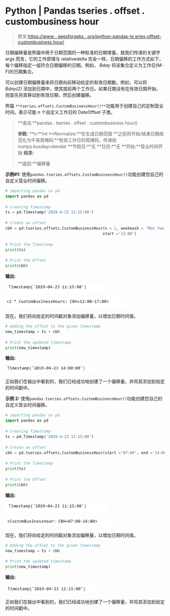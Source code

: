 # Python | Pandas tseries . offset . custombusiness hour

> 原文:[https://www . geesforgeks . org/python-pandas-ts eries-offset-custombusiness hour/](https://www.geeksforgeeks.org/python-pandas-tseries-offsets-custombusinesshour/)

日期偏移量是熊猫中用于日期范围的一种标准的日期增量。就我们传递的关键字 args 而言，它的工作原理与 relativedelta 完全一样。日期偏移的工作方式如下，每个偏移指定一组符合日期偏移的日期。例如， *Bday* 将该集合定义为工作日(M-F)的日期集合。

可以创建日期偏移量来将日期向前移动给定的有效日期数。例如，可以将 *Bday(2)* 添加到日期中，使其提前两个工作日。如果日期没有在有效日期开始，则首先将其移动到有效日期，然后创建偏移。

熊猫 `**tseries.offsets.CustomBusinessHour()**`功能用于创建自己的定制营业时间。表示可能 n 个自定义工作日的 DateOffset 子类。

> **语法:**pandas . tseries . offset . custombusiness hour()
> 
> **参数:**
> **n:**int
> **Normalize:**在生成日期范围
> **之前将开始/结束日期规范化为午夜周掩码:**有效工作日的周掩码，传递给 numpy.busdaycalendar
> **节假日:**无
> **日历:**无
> **开始:**营业时间开始
> **结束:**
> 
> **返回:**偏移量

**示例#1:** 使用`pandas.tseries.offsets.CustomBusinessHour()`功能创建您自己的自定义营业时间偏移。

```py
# importing pandas as pd
import pandas as pd

# Creating Timestamp
ts = pd.Timestamp('2019-4-23 11:15:00')

# Create an offset
cbh = pd.tseries.offsets.CustomBusinessHour(n = 2, weekmask = 'Mon Tue Wed Thu',
                                           start ='12:00')

# Print the Timestamp
print(ts)

# Print the Offset
print(cbh)
```

**输出:**

![](img/e0dfb84ec590773846b3cb253771ae92.png)

![](img/4a18519f44fcbd1022ab3d34ee6834a3.png)

现在，我们将向给定的时间戳对象添加偏移量，以增加日期时间值。

```py
# Adding the offset to the given timestamp
new_timestamp = ts + cbh

# Print the updated timestamp
print(new_timestamp)
```

**输出:**

![](img/a30fa80851ee6ae90dbb5c876ec32328.png)

正如我们在输出中看到的，我们已经成功地创建了一个偏移量，并将其添加到给定的时间戳中。

**示例 2:** 使用`pandas.tseries.offsets.CustomBusinessHour()`功能创建您自己的自定义营业时间偏移。

```py
# importing pandas as pd
import pandas as pd

# Creating Timestamp
ts = pd.Timestamp('2019-4-23 11:15:00')

# Create an offset
cbh = pd.tseries.offsets.CustomBusinessHour(start ='07:00', end ='14:00')

# Print the Timestamp
print(ts)

# Print the Offset
print(cbh)
```

**输出:**

![](img/e0dfb84ec590773846b3cb253771ae92.png)

![](img/32e224c371cc0f205d6d43ed7ea7995b.png)

现在，我们将向给定的时间戳对象添加偏移量，以增加日期时间值。

```py
# Adding the offset to the given timestamp
new_timestamp = ts + cbh

# Print the updated timestamp
print(new_timestamp)
```

**输出:**

![](img/df360b6011955f9fe78ba406d14502d2.png)

正如我们在输出中看到的，我们已经成功地创建了一个偏移量，并将其添加到给定的时间戳中。